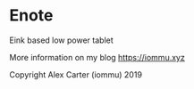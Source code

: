 # Enote
Eink based low power tablet

More information on my blog https://iommu.xyz

Copyright Alex Carter (iommu) 2019
